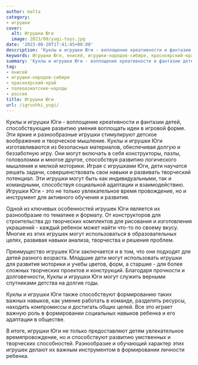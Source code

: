 ```yaml
---
author: malta
category:
- игрушки
cover:
  alt: Игрушки Юги
  image: 2023/08/yugi-toys.jpg
date: '2023-08-20T17:41:45+00:00'
description: 'Куклы и игрушки Юги - воплощение креативности и фантазии детей, способствующие развитию умения воплощать идеи в игровой форме. Эти яркие и разнообразные...'
keywords: Игрушки Юги, енисей, игрушки-народов-сибири, красноярский-край, палеоазиатские-народы, россия, игрушки, юги, могут, куклы, игрушек, развитию, творческих, детей, способствуя, моторики, дети, навыки, адаптации, это, только
summary: 'Куклы и игрушки Юги - воплощение креативности и фантазии детей, способствующие развитию умения воплощать идеи в игровой форме. Эти яркие и разнообразные...'
tag:
- енисей
- игрушки-народов-сибири
- красноярский-край
- палеоазиатские-народы
- россия
title: Игрушки Юги
url: /igrushki_yugi/
---
```


Куклы и игрушки Юги \- воплощение креативности и фантазии детей, способствующие развитию умения воплощать идеи в игровой форме. Эти яркие и разнообразные игрушки стимулируют детское воображение и творческое мышление. Куклы и игрушки Юги изготавливаются из безопасных материалов, обеспечивая долгую и беззаботную игру. Они могут включать в себя конструкторы, пазлы, головоломки и многое другое, способствуя развитию логического мышления и мелкой моторики. Играя с игрушками Юги, дети научатся решать задачи, совершенствовать свои навыки и развивать творческий потенциал. Эти игрушки могут быть как индивидуальными, так и командными, способствуя социальной адаптации и взаимодействию. Игрушки Юги \- это не только увлекательное время провождение, но и инструмент для активного обучения и развития.

Одной из ключевых особенностей игрушек Юги является их разнообразие по тематике и формату. От конструкторов для строительства до творческих комплектов для рисования и изготовления украшений \- каждый ребенок может найти что-то по своему вкусу. Многие из этих игрушек могут использоваться в образовательных целях, развивая навыки анализа, творчества и решения проблем.

Преимущество игрушек Юги заключается и в том, что они подходят для детей разного возраста. Младшие дети могут использовать игрушки для развития моторики и учебы цветов, форм, а старшие \- для более сложных творческих проектов и конструкций. Благодаря прочности и долговечности, Куклы и игрушки Юги могут служить верными спутниками детства на долгие годы.

Куклы и игрушки Юги также способствуют формированию таких важных навыков, как умение работать в команде, разделять ресурсы, находить компромиссы и достигать общих целей. Все это играет важную роль в формировании социальных навыков ребенка и его адаптации в обществе.

В итоге, игрушки Юги не только предоставляют детям увлекательное времяпровождение, но и способствуют развитию умственных и творческих способностей. Разнообразие и обучающий характер этих игрушек делают их важным инструментом в формировании личности ребенка.